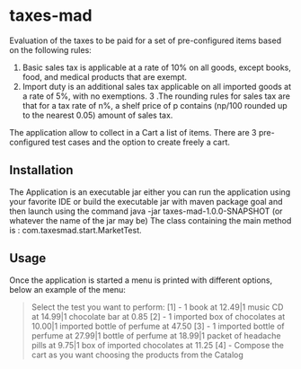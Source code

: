 # taxes-mad
Evaluation of the taxes to be paid for a set of pre-configured items based on the following rules:
 1. Basic sales tax is applicable at a rate of 10% on all goods, except books, food, and medical products that are exempt.
 2. Import duty is an additional sales tax applicable on all imported goods at a rate of 5%, with no exemptions.
 3 .The rounding rules for sales tax are that for a tax rate of n%, a shelf price of p contains (np/100 rounded up to the nearest 0.05) amount of sales tax.

The application allow to collect in a Cart a list of items.
There are 3 pre-configured test cases and the option to create freely a cart.


## Installation

The Application is an executable jar either you can run the application using your favorite IDE 
or build the executable jar with maven package goal and then launch using the command java -jar taxes-mad-1.0.0-SNAPSHOT (or whatever the name of the jar may be)
The class containing the main method is : com.taxesmad.start.MarketTest.

## Usage

Once the application is started a menu is printed with different options, below an example of the menu:

>Select the test you want to perform:
>[1] - 1 book at 12.49|1 music CD at 14.99|1 chocolate bar at 0.85
>[2] - 1 imported box of chocolates at 10.00|1 imported bottle of perfume at 47.50
>[3] - 1 imported bottle of perfume at 27.99|1 bottle of perfume at 18.99|1 packet of headache pills at 9.75|1 box of imported chocolates at 11.25
>[4] - Compose the cart as you want choosing the products from the Catalog



